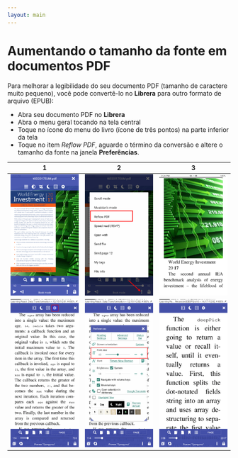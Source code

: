 ```yaml
---
layout: main
---
```


# Aumentando o tamanho da fonte em documentos PDF

Para melhorar a legibilidade do seu documento PDF (tamanho de caractere muito pequeno), você pode convertê-lo no **Librera** para outro formato de arquivo (EPUB):
* Abra seu documento PDF no **Librera**
* Abra o menu geral tocando na tela central
* Toque no ícone do menu do livro (ícone de três pontos) na parte inferior da tela
* Toque no item _Reflow PDF_, aguarde o término da conversão e altere o tamanho da fonte na janela **Preferências**.

|1|2|3|
|-|-|-|
|![](1.png)|![](2.png)|![](3.png)|
|![](4.png)|![](5.png)|![](6.png)|


